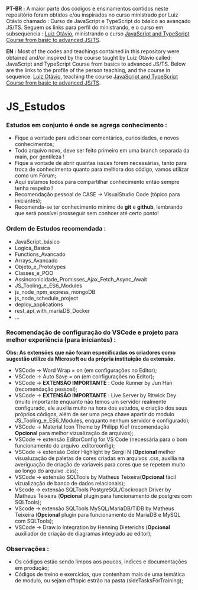 **PT-BR :**
A maior parte dos códigos e ensinamentos contidos neste repositório foram obtidos e/ou inspirados no curso ministrado por Luiz Otávio chamado : Curso de JavaScript e TypeScript do básico ao avançado JS/TS. Seguem os links para perfil do ministrando, e o curso em subsequencia : [Luiz Otávio](https://github.com/luizomf), ministrando o curso [JavaScript and TypeScript Course from basic to advanced JS/TS](https://www.udemy.com/share/1026xa3@jjYBaj2SqKmEvUX-LbvAgFcM1nODfa4fzFkhgmq5KiuuB4j9i1HO7ajAaLTnHKjFhw==/).

**EN :**
Most of the codes and teachings contained in this repository were obtained and/or inspired by the course taught by Luiz Otávio called: JavaScript and TypeScript Course from basics to advanced JS/TS. Below are the links to the profile of the person teaching, and the course in sequence: [Luiz Otávio](https://github.com/luizomf), teaching the course [JavaScript and TypeScript Course from basic to advanced JS/TS](https://www.udemy.com/share/1026xa3@jjYBaj2SqKmEvUX-LbvAgFcM1nODfa4fzFkhgmq5KiuuB4j9i1HO7ajAaLTnHKjFhw==/).

# JS_Estudos

### Estudos em conjunto é onde se agrega conhecimento :

-   Fique a vontade para adicionar comentários, curiosidades, e novos conhecimentos;
-   Todo arquivo novo, deve ser feito primeiro em uma branch separada da main, por gentileza !
-   Fique a vontade de abrir quantas issues forem necessárias, tanto para troca de conhecimento quanto para melhora dos código, vamos utilizar como um Fórum;
-   Aqui estamos todos para compartilhar conhecimento então sempre tenha respeito !
-   Recomendação pessoal de CASE -> VisualStudio Code (tópico para iniciantes);
-   Recomenda-se ter conhecimento mínimo de **git** e **github**, lembrando que será possível prosseguir sem conhcer até certo ponto!

### Ordem de Estudos recomendada :

-   JavaScript_básico
-   Logica_Basica
-   Functions_Avancado
-   Arrays_Avancado
-   Objeto_e_Prototypes
-   Classes_e_POO
-   Assincronicidade_Promisses_Ajax_Fetch_Async_Await
-   JS_Tooling_e_ES6_Modules
-   js_node_npm_express_mongoDB
-   js_node_schedule_project
-   deploy_applications
-   rest_api_with_mariaDB_Docker
-   ...

### Recomendação de configuração do VSCode e projeto para melhor experiência (para iniciantes) :
**Obs: As extensões que não foram especificadas os criadores como sugestão utilize da Microsoft ou da própria instituição da extensão.**

-   VSCode -> Word Wrap = on (em configurações no Editor);
-   VSCode -> Auto Save = on (em configurações no Editor);
-   VSCode -> **EXTENSÃO IMPORTANTE** : Code Runner by Jun Han (recomendação pessoal);
-   VSCode -> **EXTENSÃO IMPORTANTE** : Live Server by Ritwick Dey (muito importante enquanto não temos um servidor realmente configurado, ele auxilia muito na hora dos estudos, e criação dos seus próprios códigos, além de ser uma peça chave apartir do modulo JS_Tooling_e_ES6_Modules, enquanto nenhum servidor é configurado);
-   VSCode -> Material Icon Theme by Philipp Kief (recomendação **Opcional** para melhor vizualização de arquivos);
-   VSCode -> extensão EditorConfig for VS Code (necessária para o bom funcionamento do arquivo .editorconfig);
-   VSCode -> extensão Color Highlight by Sergii N (**Opcional** melhor visualuzação de paletas de cores criadas em arquivos .css, auxilia na averiguação de criação de variaveis para cores que se repetem muito ao longo do arquivo .css);
-   VSCode -> extensão SQLTools by Matheus Teixeira(**Opcional** fácil vizualização de banco de dados relacionais);
-   VScode -> extensão SQLTools PostgreSQL/Cockroach Driver by Matheus Teixeira (**Opcional** plugin para funcionamento de postgres com SQLTools);
-   VScode -> extensão SQLTools MySQL/MariaDB/TiDB by Matheus Teixeira (**Opcional** plugin para funcionamento de MariaDB e MySQL com SQLTools);
-   VSCode -> Draw.io Integration by Henning Dieterichs (**Opcional** auxiliador de criação de diagramas integrado ao editor);

### Observações :

-   Os códigos estão sendo limpos aos poucos, indíces e documentações em produção;
-   Códigos de treino e exercícios, que contenham mais de uma temática de modulo, ou sejam offtopic estrão na pasta (sideTasksForTraining);
